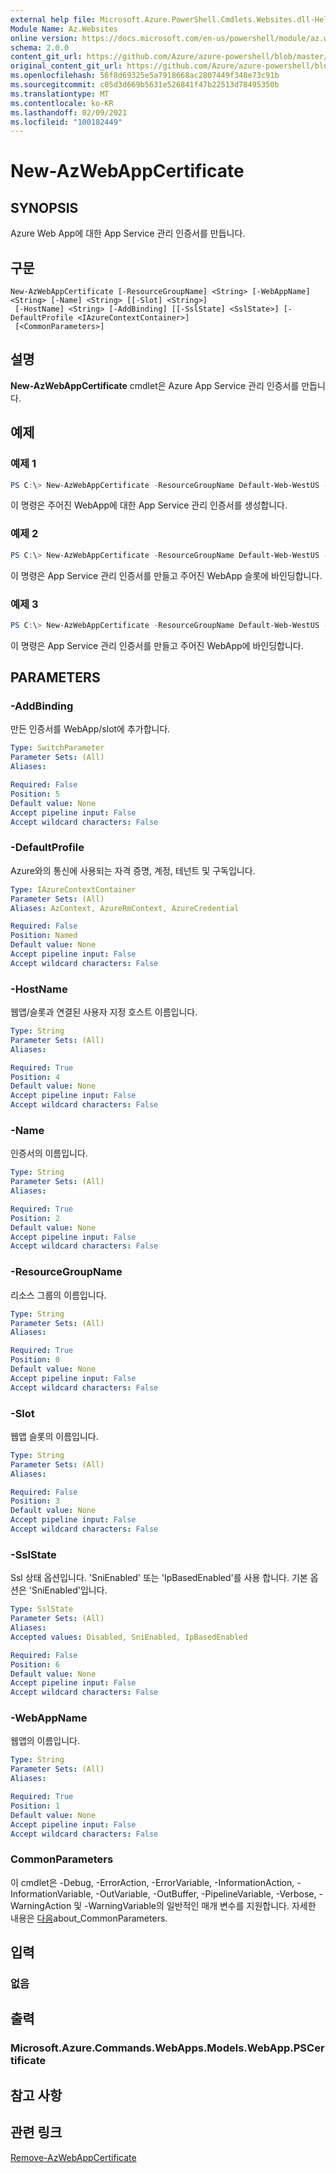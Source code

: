 ```yaml
---
external help file: Microsoft.Azure.PowerShell.Cmdlets.Websites.dll-Help.xml
Module Name: Az.Websites
online version: https://docs.microsoft.com/en-us/powershell/module/az.websites/new-AzWebAppCertificate
schema: 2.0.0
content_git_url: https://github.com/Azure/azure-powershell/blob/master/src/Websites/Websites/help/New-AzWebAppCertificate.md
original_content_git_url: https://github.com/Azure/azure-powershell/blob/master/src/Websites/Websites/help/New-AzWebAppCertificate.md
ms.openlocfilehash: 56f8d69325e5a7918668ac2807449f348e73c91b
ms.sourcegitcommit: c05d3d669b5631e526841f47b22513d78495350b
ms.translationtype: MT
ms.contentlocale: ko-KR
ms.lasthandoff: 02/09/2021
ms.locfileid: "100182449"
---
```

# New-AzWebAppCertificate

## SYNOPSIS
Azure Web App에 대한 App Service 관리 인증서를 만듭니다. 

## 구문

```
New-AzWebAppCertificate [-ResourceGroupName] <String> [-WebAppName] <String> [-Name] <String> [[-Slot] <String>]
 [-HostName] <String> [-AddBinding] [[-SslState] <SslState>] [-DefaultProfile <IAzureContextContainer>]
 [<CommonParameters>]
```

## 설명
**New-AzWebAppCertificate** cmdlet은 Azure App Service 관리 인증서를 만듭니다.
## 예제

### 예제 1
```powershell
PS C:\> New-AzWebAppCertificate -ResourceGroupName Default-Web-WestUS -WebAppName "ContosoSite" -Name"ContosoCert" -HostName "www.ContosoSite.net"
```

이 명령은 주어진 WebApp에 대한 App Service 관리 인증서를 생성합니다.

### 예제 2
```powershell
PS C:\> New-AzWebAppCertificate -ResourceGroupName Default-Web-WestUS -WebAppName "ContosoSite" -Name"ContosoCert" -HostName "www.ContosoSite.net" -Slot "test" -AddCertBinding
```

이 명령은 App Service 관리 인증서를 만들고 주어진 WebApp 슬롯에 바인딩합니다.

### 예제 3
```powershell
PS C:\> New-AzWebAppCertificate -ResourceGroupName Default-Web-WestUS -WebAppName "ContosoSite" -Name"ContosoCert" -HostName "www.ContosoSite.net" -AddBinding
```

이 명령은 App Service 관리 인증서를 만들고 주어진 WebApp에 바인딩합니다.

## PARAMETERS

### -AddBinding
만든 인증서를 WebApp/slot에 추가합니다.

```yaml
Type: SwitchParameter
Parameter Sets: (All)
Aliases:

Required: False
Position: 5
Default value: None
Accept pipeline input: False
Accept wildcard characters: False
```

### -DefaultProfile
Azure와의 통신에 사용되는 자격 증명, 계정, 테넌트 및 구독입니다.

```yaml
Type: IAzureContextContainer
Parameter Sets: (All)
Aliases: AzContext, AzureRmContext, AzureCredential

Required: False
Position: Named
Default value: None
Accept pipeline input: False
Accept wildcard characters: False
```

### -HostName
웹앱/슬롯과 연결된 사용자 지정 호스트 이름입니다.

```yaml
Type: String
Parameter Sets: (All)
Aliases:

Required: True
Position: 4
Default value: None
Accept pipeline input: False
Accept wildcard characters: False
```

### -Name
인증서의 이름입니다.

```yaml
Type: String
Parameter Sets: (All)
Aliases:

Required: True
Position: 2
Default value: None
Accept pipeline input: False
Accept wildcard characters: False
```

### -ResourceGroupName
리소스 그룹의 이름입니다.

```yaml
Type: String
Parameter Sets: (All)
Aliases:

Required: True
Position: 0
Default value: None
Accept pipeline input: False
Accept wildcard characters: False
```

### -Slot
웹앱 슬롯의 이름입니다.

```yaml
Type: String
Parameter Sets: (All)
Aliases:

Required: False
Position: 3
Default value: None
Accept pipeline input: False
Accept wildcard characters: False
```

### -SslState
Ssl 상태 옵션입니다.
'SniEnabled' 또는 'IpBasedEnabled'를 사용 합니다.
기본 옵션은 'SniEnabled'입니다.

```yaml
Type: SslState
Parameter Sets: (All)
Aliases:
Accepted values: Disabled, SniEnabled, IpBasedEnabled

Required: False
Position: 6
Default value: None
Accept pipeline input: False
Accept wildcard characters: False
```

### -WebAppName
웹앱의 이름입니다.

```yaml
Type: String
Parameter Sets: (All)
Aliases:

Required: True
Position: 1
Default value: None
Accept pipeline input: False
Accept wildcard characters: False
```

### CommonParameters
이 cmdlet은 -Debug, -ErrorAction, -ErrorVariable, -InformationAction, -InformationVariable, -OutVariable, -OutBuffer, -PipelineVariable, -Verbose, -WarningAction 및 -WarningVariable의 일반적인 매개 변수를 지원합니다. 자세한 내용은 [다음](http://go.microsoft.com/fwlink/?LinkID=113216)about_CommonParameters.

## 입력

### 없음

## 출력

### Microsoft.Azure.Commands.WebApps.Models.WebApp.PSCertificate

## 참고 사항

## 관련 링크
[Remove-AzWebAppCertificate](./Remove-AzWebAppCertificate.md)